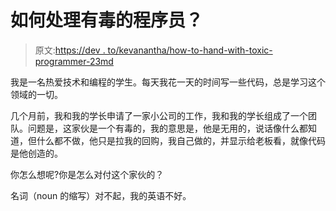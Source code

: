 # 如何处理有毒的程序员？

> 原文:[https://dev . to/kevanantha/how-to-hand-with-toxic-programmer-23md](https://dev.to/kevanantha/how-to-handle-with-toxic-programmer--23md)

我是一名热爱技术和编程的学生。每天我花一天的时间写一些代码，总是学习这个领域的一切。

几个月前，我和我的学长申请了一家小公司的工作，我和我的学长组成了一个团队。问题是，这家伙是一个有毒的，我的意思是，他是无用的，说话像什么都知道，但什么都不做，他只是拉我的回购，我自己做的，并显示给老板看，就像代码是他创造的。

你怎么想呢?你是怎么对付这个家伙的？

名词（noun 的缩写）对不起，我的英语不好。